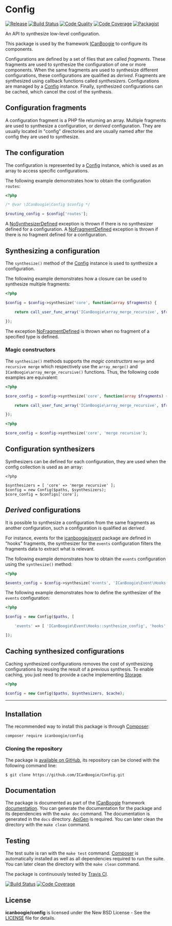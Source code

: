 # Config

[![Release](https://img.shields.io/packagist/v/ICanBoogie/config.svg)](https://packagist.org/packages/icanboogie/config)
[![Build Status](https://img.shields.io/travis/ICanBoogie/Config.svg)](http://travis-ci.org/ICanBoogie/Config)
[![Code Quality](https://img.shields.io/scrutinizer/g/ICanBoogie/Config.svg)](https://scrutinizer-ci.com/g/ICanBoogie/Config)
[![Code Coverage](https://img.shields.io/coveralls/ICanBoogie/Config.svg)](https://coveralls.io/r/ICanBoogie/Config)
[![Packagist](https://img.shields.io/packagist/dt/icanboogie/config.svg)](https://packagist.org/packages/icanboogie/config)

An API to synthesize low-level configuration.

This package is used by the framework [ICanBoogie][] to configure its components.

Configurations are defined by a set of files that are called _fragments_. These fragments are
used to synthesize the configuration of one or more components. When the same fragments
are used to synthesize different configurations, these configurations are qualified
as _derived_. Fragments are synthesized using callback functions called _synthesizers_.
Configurations are managed by a [Config][] instance. Finally, synthesized configurations
can be cached, which cancel the cost of the synthesis.





## Configuration fragments

A configuration fragment is a PHP file returning an array. Multiple fragments are used to
synthesize a configuration, or _derived_ configuration. They are usually located in "config"
directories and are usually named after the config they are used to synthesize.





## The configuration

The configuration is represented by a [Config][] instance, which is used as an array to access
specific configurations.

The following example demonstrates how to obtain the configuration `routes`:

```php
<?php

/* @var \ICanBoogie\Config $config */

$routing_config = $config['routes'];
```

A [NoSynthesizerDefined][] exception is thrown if there is no synthesizer defined for a
configuration. A [NoFragmentDefined][] exception is thrown if there is no fragment defined for a
configuration.





## Synthesizing a configuration

The `synthesize()` method of the [Config][] instance is used to synthesize a configuration.

The following example demonstrates how a closure can be used to synthesize multiple fragments:

```php
<?php

$config = $config->synthesize('core', function(array $fragments) {

	return call_user_func_array('ICanBoogie\array_merge_recursive', $fragments);

});
```

The exception [NoFragmentDefined][] is thrown when no fragment of a specified type is defined.





### Magic constructors

The `synthesize()` methods supports the _magic constructors_ `merge` and `recursive merge` which
respectively use the `array_merge()` and `ICanBoogie\array_merge_recursive()` functions. Thus,
the following code examples are equivalent:

```php
<?php

$core_config = $config->synthesize('core', function(array $fragments) {

	return call_user_func_array('ICanBoogie\array_merge_recursive', $fragments);

});
```

```php
<?php

$core_config = $config->synthesize('core', 'merge recursive');
```





## Configuration synthesizers

Synthesizers can be defined for each configuration, they are used when the config collection is
used as an array:

```
<?php

$synthesizers = [ 'core' => 'merge recursive' ];
$config = new Config($paths, $synthesizers);
$core_config = $configs['core'];
```





## _Derived_ configurations

It is possible to synthesize a configuration from the same fragments as another configuration,
such a configuration is qualified as _derived_.

For instance, events for the [icanboogie/event][] package are defined in "hooks" fragments, the
synthesizer for the `events` configuration filters the fragments data to extract what is
relevant.

The following example demonstrates how to obtain the `events` configuration using the
`synthesize()` method:

```php
<?php

$events_config = $config->synthesize('events', 'ICanBoogie\Event\Hooks::synthesize_config', 'hooks');
```

The following example demonstrates how to define the synthesizer of the `events` configuration:

```php
<?php

$config = new Config($paths, [

	'events' => [ 'ICanBoogie\Event\Hooks::synthesize_config', 'hooks' ]

]);
```





## Caching synthesized configurations

Caching synthesized configurations removes the cost of synthesizing configurations by reusing the
result of a previous synthesis. To enable caching, you just need to provide a cache implementing
[Storage][].

```php
<?php

$config = new Config($paths, $synthesizers, $cache);
```





----------





## Installation

The recommended way to install this package is through [Composer](http://getcomposer.org/):

```
composer require icanboogie/config
```





### Cloning the repository

The package is [available on GitHub](https://github.com/ICanBoogie/Config), its repository can be
cloned with the following command line:

	$ git clone https://github.com/ICanBoogie/Config.git





## Documentation

The package is documented as part of the [ICanBoogie](https://icanboogie.org/) framework
[documentation](https://icanboogie.org/docs/). You can generate the documentation for the package
and its dependencies with the `make doc` command. The documentation is generated in the `docs`
directory. [ApiGen](http://apigen.org/) is required. You can later clean the directory with
the `make clean` command.





## Testing

The test suite is ran with the `make test` command. [Composer](http://getcomposer.org/) is
automatically installed as well as all dependencies required to run the suite. You can later
clean the directory with the `make clean` command.

The package is continuously tested by [Travis CI](http://about.travis-ci.org/).

[![Build Status](https://img.shields.io/travis/ICanBoogie/Config.svg)](http://travis-ci.org/ICanBoogie/Config)
[![Code Coverage](https://img.shields.io/coveralls/ICanBoogie/Config.svg)](https://coveralls.io/r/ICanBoogie/Config)





## License

**icanboogie/config** is licensed under the New BSD License - See the [LICENSE](LICENSE) file for details.





[icanboogie/event]: https://github.com/ICanBoogie/Event
[ICanBoogie]:       https://github.com/ICanBoogie

[Config]:               https://icanboogie.org/api/config/1.2/class-ICanBoogie.Config.html
[NoFragmentDefined]:    https://icanboogie.org/api/config/1.2/class-ICanBoogie.Config.NoFragmentDefined.html
[NoSynthesizerDefined]: https://icanboogie.org/api/config/1.2/class-ICanBoogie.Config.NoSynhtesizerDefined.html
[Storage]:              https://icanboogie.org/api/storage/2.0/class-ICanBoogie.Storage.Storage.html
